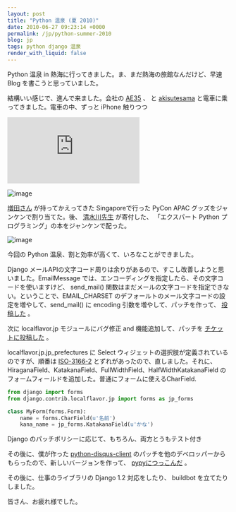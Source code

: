 ```yaml
---
layout: post
title: "Python 温泉 (夏 2010)"
date: 2010-06-27 09:23:14 +0000
permalink: /jp/python-summer-2010
blog: jp
tags: python django 温泉
render_with_liquid: false
---
```


Python 温泉 in 熱海に行ってきました。ま、まだ熱海の旅館なんだけど、早速 Blog を書こうと思っていました。

結構いい感じで、進んで来ました。会社の [AE35](http://twitter.com/AE35) 、 と
[akisutesama](http://twitter.com/akisutesama) と電車に乗ってきました。電車の中、ずっと
iPhone 触りつつ

![image](http://desmond.yfrog.com/Himg35/scaled.php?tn=0&server=35&filename=5r8u.jpg&xsize=640&ysize=640)

![image](http://farm2.static.flickr.com/1105/4731986975_91dea2ba68.jpg)

[増田さん](http://twitter.com/whosaysni) が持ってかえってきた Singaporeで行った PyCon APAC
グッズをジャンケンで割り当てた。後、 [清水川先生](http://twitter.com/shimizukawa) が寄付した、
「エクスパート Python プログラミング」の本をジャンケンで配った。

![image](http://farm5.static.flickr.com/4120/4735457768_8ae67e7c39.jpg)

今回の Python 温泉、割と効率が高くて、いろなことができました。

Django メールAPIの文字コード周りは余りがあるので、すこし改善しようと思いました。EmailMessage
では、エンコーディングを指定したら、その文字コードを使いますけど、
send_mail() 関数はまだメールの文字コードを指定できない。ということで、EMAIL_CHARSET
のデフォールトのメール文字コードの設定を増やして、send_mail() に
encoding 引数を増やして、パッチを作って、
[投稿した](http://code.djangoproject.com/ticket/13829) 。

次に localflavor.jp モジュールにバグ修正 and 機能追加して、パッチを
[チケットに投稿した](http://code.djangoproject.com/ticket/13838)
。

localflavor.jp.jp_prefectures に Select ウィジェットの選択肢が定義されているのですが、順番は
[ISO-3166-2](http://ja.wikipedia.org/wiki/ISO_3166-2:JP)
とずれがあったので、直しました。それに、
HiraganaField、KatakanaField、FullWidthField、HalfWidthKatakanaField
のフォームフィールドを追加した。普通にフォームに使えるCharField.

```python
from django import forms
from django.contrib.localflavor.jp import forms as jp_forms

class MyForm(forms.Form):
    name = forms.CharField(u'名前')
    kana_name = jp_forms.KatakanaField(u'かな')
```

Django のパッチポリシーに応じて、もちろん、両方とうもテスト付き

その後に、僕が作った
[python-disqus-client](http://bitbucket.org/IanLewis/disqus-python-client)
のパッチを他のデベロッパーからもらったので、新しいバージョンを作って、
[pypyにつっこんだ](http://pypi.python.org/pypi/disqus-api-client/)
。

その後に、仕事のライブラリの Django 1.2 対応をしたり、 buildbot を立てたりしました。

皆さん、お疲れ様でした。
